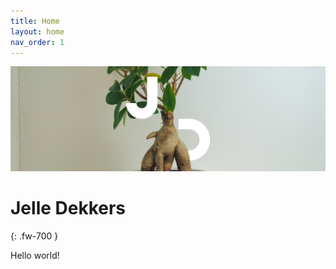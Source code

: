 ```yaml
---
title: Home
layout: home
nav_order: 1
---
```


![](/assets/header-index.jpg)

# Jelle Dekkers
{: .fw-700 }

Hello world!
